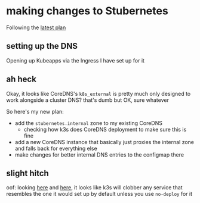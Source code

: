 # making changes to Stubernetes

Following the [latest plan](2bb638db-594b-448d-a643-988be98d612c.md)

## setting up the DNS

Opening up Kubeapps via the Ingress I have set up for it

## ah heck

Okay, it looks like CoreDNS's `k8s_external` is pretty much only designed to work alongside a cluster DNS? that's dumb but OK, sure whatever

So here's my new plan:

- add the `stubernetes.internal` zone to my existing CoreDNS
  - checking how k3s does CoreDNS deployment to make sure this is fine
- add a new CoreDNS instance that basically just proxies the internal zone and falls back for everything else
- make changes for better internal DNS entries to the configmap there

## slight hitch

oof: looking [here](https://github.com/rancher/k3s/blob/master/pkg/server/server.go) and [here](https://github.com/rancher/k3s/blob/master/pkg/deploy/controller.go), it looks like k3s will clobber any service that resembles the one it would set up by default unless you use `no-deploy` for it 
